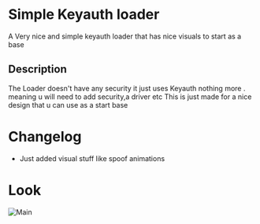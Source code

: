 # Simple Keyauth loader 

A Very nice and simple keyauth loader that has nice visuals to start as a base

## Description

The Loader doesn't have any security it just uses Keyauth nothing more . meaning u will need to add security,a driver etc
This is just made for a nice design that u can use as a start base

# Changelog

+ Just added visual stuff like spoof animations

# Look

![Main](https://media.discordapp.net/attachments/962570552646729791/1097881186099007660/image.png)

